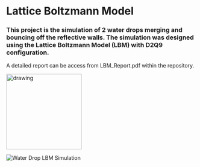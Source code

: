 # Lattice Boltzmann Model

### This project is the simulation of 2 water drops merging and bouncing off the reflective walls. The simulation was designed using the Lattice Boltzmann Model (LBM) with D2Q9 configuration.

A detailed report can be access from LBM_Report.pdf within the repository. 

<img src="./lbm_plots/simulation.gif" alt="drawing" style="width:200px;"/>


![Water Drop LBM Simulation](./lbm_plots/simulation.gif)


